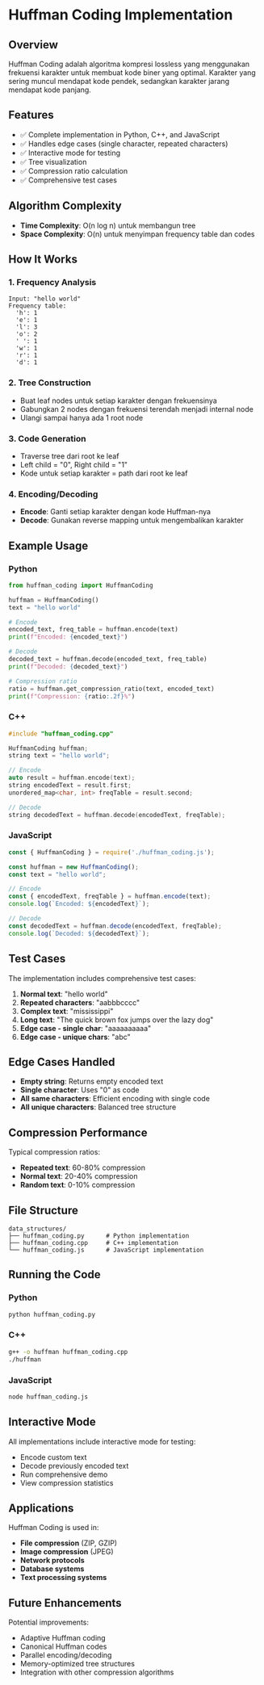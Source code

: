 # Huffman Coding Implementation

## Overview
Huffman Coding adalah algoritma kompresi lossless yang menggunakan frekuensi karakter untuk membuat kode biner yang optimal. Karakter yang sering muncul mendapat kode pendek, sedangkan karakter jarang mendapat kode panjang.

## Features
- ✅ Complete implementation in Python, C++, and JavaScript
- ✅ Handles edge cases (single character, repeated characters)
- ✅ Interactive mode for testing
- ✅ Tree visualization
- ✅ Compression ratio calculation
- ✅ Comprehensive test cases

## Algorithm Complexity
- **Time Complexity**: O(n log n) untuk membangun tree
- **Space Complexity**: O(n) untuk menyimpan frequency table dan codes

## How It Works

### 1. Frequency Analysis
```
Input: "hello world"
Frequency table:
  'h': 1
  'e': 1  
  'l': 3
  'o': 2
  ' ': 1
  'w': 1
  'r': 1
  'd': 1
```

### 2. Tree Construction
- Buat leaf nodes untuk setiap karakter dengan frekuensinya
- Gabungkan 2 nodes dengan frekuensi terendah menjadi internal node
- Ulangi sampai hanya ada 1 root node

### 3. Code Generation
- Traverse tree dari root ke leaf
- Left child = "0", Right child = "1"
- Kode untuk setiap karakter = path dari root ke leaf

### 4. Encoding/Decoding
- **Encode**: Ganti setiap karakter dengan kode Huffman-nya
- **Decode**: Gunakan reverse mapping untuk mengembalikan karakter

## Example Usage

### Python
```python
from huffman_coding import HuffmanCoding

huffman = HuffmanCoding()
text = "hello world"

# Encode
encoded_text, freq_table = huffman.encode(text)
print(f"Encoded: {encoded_text}")

# Decode
decoded_text = huffman.decode(encoded_text, freq_table)
print(f"Decoded: {decoded_text}")

# Compression ratio
ratio = huffman.get_compression_ratio(text, encoded_text)
print(f"Compression: {ratio:.2f}%")
```

### C++
```cpp
#include "huffman_coding.cpp"

HuffmanCoding huffman;
string text = "hello world";

// Encode
auto result = huffman.encode(text);
string encodedText = result.first;
unordered_map<char, int> freqTable = result.second;

// Decode
string decodedText = huffman.decode(encodedText, freqTable);
```

### JavaScript
```javascript
const { HuffmanCoding } = require('./huffman_coding.js');

const huffman = new HuffmanCoding();
const text = "hello world";

// Encode
const { encodedText, freqTable } = huffman.encode(text);
console.log(`Encoded: ${encodedText}`);

// Decode
const decodedText = huffman.decode(encodedText, freqTable);
console.log(`Decoded: ${decodedText}`);
```

## Test Cases

The implementation includes comprehensive test cases:

1. **Normal text**: "hello world"
2. **Repeated characters**: "aabbbcccc"  
3. **Complex text**: "mississippi"
4. **Long text**: "The quick brown fox jumps over the lazy dog"
5. **Edge case - single char**: "aaaaaaaaaa"
6. **Edge case - unique chars**: "abc"

## Edge Cases Handled

- **Empty string**: Returns empty encoded text
- **Single character**: Uses "0" as code
- **All same characters**: Efficient encoding with single code
- **All unique characters**: Balanced tree structure

## Compression Performance

Typical compression ratios:
- **Repeated text**: 60-80% compression
- **Normal text**: 20-40% compression  
- **Random text**: 0-10% compression

## File Structure

```
data_structures/
├── huffman_coding.py      # Python implementation
├── huffman_coding.cpp     # C++ implementation  
└── huffman_coding.js      # JavaScript implementation
```

## Running the Code

### Python
```bash
python huffman_coding.py
```

### C++
```bash
g++ -o huffman huffman_coding.cpp
./huffman
```

### JavaScript
```bash
node huffman_coding.js
```

## Interactive Mode

All implementations include interactive mode for testing:
- Encode custom text
- Decode previously encoded text
- Run comprehensive demo
- View compression statistics

## Applications

Huffman Coding is used in:
- **File compression** (ZIP, GZIP)
- **Image compression** (JPEG)
- **Network protocols**
- **Database systems**
- **Text processing systems**

## Future Enhancements

Potential improvements:
- Adaptive Huffman coding
- Canonical Huffman codes
- Parallel encoding/decoding
- Memory-optimized tree structures
- Integration with other compression algorithms
